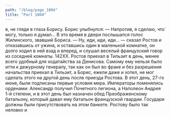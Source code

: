 ```yaml
---
path: "/blog/page_1004"
title: "Part 1004"
---
```


в, не глядя в глаза Борису.
Борис улыбнулся:
— Напротив, я сделаю, что́ могу, только я думал...
В это время в двери послышался голос Жилинского, звавший Бориса.
— Ну, иди, иди, иди... — сказал Ростов и отказавшись от ужина, и оставшись один в маленькой комнатке, он долго ходил в ней взад и вперед, и слушал веселый французский говор из соседней комнаты.
142XX.
Ростов приехал в Тильзит в день, менее всего удобный для ходатайства за Денисова. Самому ему нельзя было итти к дежурному генералу, так как он был во фраке и без разрешения начальства приехал в Тильзит, а Борис, ежели даже и хотел, не мог сделать этого на другой день после приезда Ростова. В этот день, 27-го июня, были подписаны первые условия мира. Императоры поменялись орденами: Александр получил Почетного легиона, а Наполеон Андрея 1-й степени, и в этот день был назначен обед Преображенскому батальону, который давал ему батальон французской гвардии. Государи должны были присутствовать на этом банкете.
Ростову было так неловко и

